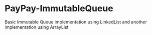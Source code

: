 # PayPay-ImmutableQueue
Basic Immutable Queue implementation using LinkedList and another implementation using ArrayList
